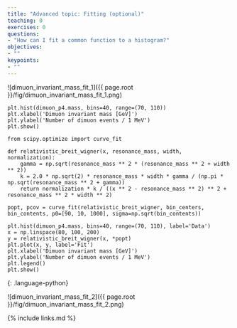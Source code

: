 ```yaml
---
title: "Advanced topic: Fitting (optional)"
teaching: 0
exercises: 0
questions:
- "How can I fit a common function to a histogram?"
objectives:
- ""
keypoints:
- ""
---
```


![dimuon_invariant_mass_fit_1]({{ page.root }}/fig/dimuon_invariant_mass_fit_1.png)

~~~
plt.hist(dimuon_p4.mass, bins=40, range=(70, 110))
plt.xlabel('Dimuon invariant mass [GeV]')
plt.ylabel('Number of dimuon events / 1 MeV')
plt.show()

from scipy.optimize import curve_fit

def relativistic_breit_wigner(x, resonance_mass, width, normalization):
    gamma = np.sqrt(resonance_mass ** 2 * (resonance_mass ** 2 + width ** 2))
    k = 2.0 * np.sqrt(2) * resonance_mass * width * gamma / (np.pi * np.sqrt(resonance_mass ** 2 + gamma))
    return normalization * k / ((x ** 2 - resonance_mass ** 2) ** 2 + resonance_mass ** 2 * width ** 2)

popt, pcov = curve_fit(relativistic_breit_wigner, bin_centers, bin_contents, p0=[90, 10, 1000], sigma=np.sqrt(bin_contents))

plt.hist(dimuon_p4.mass, bins=40, range=(70, 110), label='Data')
x = np.linspace(80, 100, 200)
y = relativistic_breit_wigner(x, *popt)
plt.plot(x, y, label='Fit')
plt.xlabel('Dimuon invariant mass [GeV]')
plt.ylabel('Number of dimuon events / 1 MeV')
plt.legend()
plt.show()
~~~
{: .language-python}


![dimuon_invariant_mass_fit_2]({{ page.root }}/fig/dimuon_invariant_mass_fit_2.png)

{% include links.md %}

